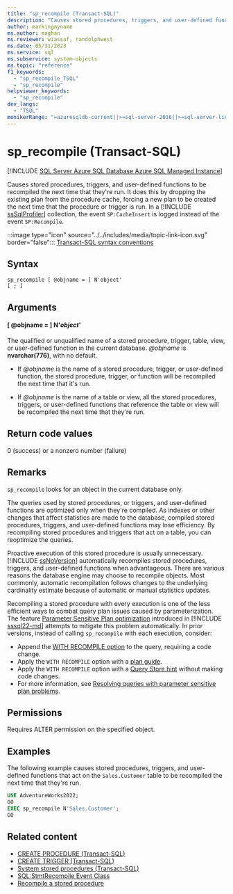 ```yaml
---
title: "sp_recompile (Transact-SQL)"
description: "Causes stored procedures, triggers, and user-defined functions to be recompiled the next time that they're run."
author: markingmyname
ms.author: maghan
ms.reviewer: wiassaf, randolphwest
ms.date: 05/31/2023
ms.service: sql
ms.subservice: system-objects
ms.topic: "reference"
f1_keywords:
  - "sp_recompile_TSQL"
  - "sp_recompile"
helpviewer_keywords:
  - "sp_recompile"
dev_langs:
  - "TSQL"
monikerRange: "=azuresqldb-current||>=sql-server-2016||>=sql-server-linux-2017||=azuresqldb-mi-current"
---
```

# sp_recompile (Transact-SQL)

[!INCLUDE [SQL Server Azure SQL Database Azure SQL Managed Instance](../../includes/applies-to-version/sql-asdb-asdbmi.md)]

Causes stored procedures, triggers, and user-defined functions to be recompiled the next time that they're run. It does this by dropping the existing plan from the procedure cache, forcing a new plan to be created the next time that the procedure or trigger is run. In a [!INCLUDE [ssSqlProfiler](../../includes/sssqlprofiler-md.md)] collection, the event `SP:CacheInsert` is logged instead of the event `SP:Recompile`.

:::image type="icon" source="../../includes/media/topic-link-icon.svg" border="false"::: [Transact-SQL syntax conventions](../../t-sql/language-elements/transact-sql-syntax-conventions-transact-sql.md)

## Syntax

```syntaxsql
sp_recompile [ @objname = ] N'object'
[ ; ]
```

## Arguments

#### [ @objname = ] N'*object*'

The qualified or unqualified name of a stored procedure, trigger, table, view, or user-defined function in the current database. *@objname* is **nvarchar(776)**, with no default.

- If *@objname* is the name of a stored procedure, trigger, or user-defined function, the stored procedure, trigger, or function will be recompiled the next time that it's run.

- If *@objname* is the name of a table or view, all the stored procedures, triggers, or user-defined functions that reference the table or view will be recompiled the next time that they're run.

## Return code values

0 (success) or a nonzero number (failure)

## Remarks

`sp_recompile` looks for an object in the current database only.

The queries used by stored procedures, or triggers, and user-defined functions are optimized only when they're compiled. As indexes or other changes that affect statistics are made to the database, compiled stored procedures, triggers, and user-defined functions may lose efficiency. By recompiling stored procedures and triggers that act on a table, you can reoptimize the queries.

Proactive execution of this stored procedure is usually unnecessary. [!INCLUDE [ssNoVersion](../../includes/ssnoversion-md.md)] automatically recompiles stored procedures, triggers, and user-defined functions when advantageous. There are various reasons the database engine may choose to recompile objects. Most commonly, automatic recompilation follows changes to the underlying cardinality estimate because of automatic or manual statistics updates.

Recompiling a stored procedure with every execution is one of the less efficient ways to combat query plan issues caused by parameterization. The feature [Parameter Sensitive Plan optimization](../performance/parameter-sensitive-plan-optimization.md) introduced in [!INCLUDE [sssql22-md](../../includes/sssql22-md.md)] attempts to mitigate this problem automatically. In prior versions, instead of calling `sp_recompile` with each execution, consider:

- Append the [WITH RECOMPILE option](../stored-procedures/recompile-a-stored-procedure.md) to the query, requiring a code change.
- Apply the `WITH RECOMPILE` option with a [plan guide](../performance/plan-guides.md).
- Apply the `WITH RECOMPILE` option with a [Query Store hint](../performance/query-store-hints.md) without making code changes.
- For more information, see [Resolving queries with parameter sensitive plan problems](/azure/azure-sql/managed-instance/identify-query-performance-issues#resolving-queries-with-suboptimal-query-execution-plans).

## Permissions

Requires ALTER permission on the specified object.

## Examples

The following example causes stored procedures, triggers, and user-defined functions that act on the `Sales.Customer` table to be recompiled the next time that they're run.

```sql
USE AdventureWorks2022;
GO
EXEC sp_recompile N'Sales.Customer';
GO
```

## Related content

- [CREATE PROCEDURE (Transact-SQL)](../../t-sql/statements/create-procedure-transact-sql.md)
- [CREATE TRIGGER (Transact-SQL)](../../t-sql/statements/create-trigger-transact-sql.md)
- [System stored procedures (Transact-SQL)](system-stored-procedures-transact-sql.md)
- [SQL:StmtRecompile Event Class](../event-classes/sql-stmtrecompile-event-class.md)
- [Recompile a stored procedure](../stored-procedures/recompile-a-stored-procedure.md)
